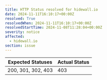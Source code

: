 ```yaml
---
title: HTTP Status resolved for hidewall.io
date: 2024-11-11T16:10:17+00:00Z
resolved: True
resolvedWhen: 2024-11-11T16:10:17+00:00Z
resolvedStartTime: 2024-11-08T11:28:04+00:00Z
severity: notice
affected:
  - hidewall.io
section: issue
---
```


| Expected Statuses | Actual Status  |
|-------------------|----------------|
| 200, 301, 302, 403 | 403 |
